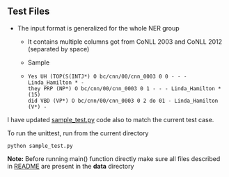 ## Test Files

- The input format is generalized for the whole NER group

  - It contains multiple columns got from CoNLL 2003 and CoNLL 2012 (separated by space)

  - Sample

  - ```
    Yes UH (TOP(S(INTJ*) O bc/cnn/00/cnn_0003 0 0 - - - Linda_Hamilton * -
    they PRP (NP*) O bc/cnn/00/cnn_0003 0 1 - - - Linda_Hamilton * (15)
    did VBD (VP*) O bc/cnn/00/cnn_0003 0 2 do 01 - Linda_Hamilton (V*) -
    ```



I have updated [sample_test.py](./sample_test.py) code also to match the current test case.

To run the unittest, run from the current directory

<code>python sample_test.py</code>

**Note:** Before running main() function directly make sure all files described in [README](../README.md#Input%20format%20for%20training) are present in the **data** directory